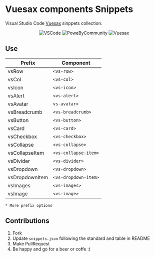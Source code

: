 # Vuesax components Snippets
Visual Studio Code [Vuesax](lusaxweb.github.io/vuesax/components) sinppets collection.

<div align="center">

![VSCode](https://img.shields.io/badge/VS_code-snippets-blue.svg?longCache=true&style=for-the-badge&logo=visual-studio-code)
![PoweByCommunity](https://img.shields.io/badge/power_by-community-green.svg?longCache=true&style=for-the-badge)
![Vuesax](https://img.shields.io/badge/Framework-Vuesax-blue.svg?longCache=true&style=for-the-badge)
</div>

## Use

|Prefix         |Component                  |
|---            |---                        |
|vsRow          |`<vs-row>`               |
|vsCol          |`<vs-col>`               |
|vsIcon         |`<vs-icon>`              |
|vsAlert        |`<vs-alert>`             |
|vsAvatar       |`vs-avatar>`             |
|vsBreadcrumb   |`<vs-breadcrumb>`        |
|vsButton       |`<vs-button>`            |
|vsCard         |`<vs-card>`              |
|vsCheckbox     |`<vs-checkbox>`          |
|vsCollapse     |`<vs-collapse>`          |
|vsCollapseItem |`<vs-collapse-item>`     |
|vsDivider      |`<vs-divider>`           |
|vsDropdown     |`<vs-dropdown>`          |
|vsDropdownItem |`<vs-dropdown-item>`     |
|vsImages       |`<vs-images>`            |
|vsImage        |`<vs-image>`             |

`* More prefix options`

## Contributions

1. Fork
2. Update `snippets.json` following the standard and table in README
3. Make PullRequest
4. Be happy and go for a beer or coffe :)